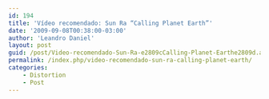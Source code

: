 ```yaml
---
id: 194
title: 'Vídeo recomendado: Sun Ra “Calling Planet Earth”'
date: '2009-09-08T00:38:00-03:00'
author: 'Leandro Daniel'
layout: post
guid: /post/Video-recomendado-Sun-Ra-e2809cCalling-Planet-Earthe2809d.aspx
permalink: /index.php/video-recomendado-sun-ra-calling-planet-earth/
categories:
    - Distortion
    - Post
---
```


<object height="405" width="640"><param name="movie" value="http://www.youtube.com/v/qtHmqbnuZQs&hl=pt-br&fs=1&color1=0x2b405b&color2=0x6b8ab6&border=1"></param><param name="allowFullScreen" value="true"></param><param name="allowscriptaccess" value="always"></param><embed allowfullscreen="true" allowscriptaccess="always" height="405" src="http://www.youtube.com/v/qtHmqbnuZQs&hl=pt-br&fs=1&color1=0x2b405b&color2=0x6b8ab6&border=1" type="application/x-shockwave-flash" width="640"></embed></object>